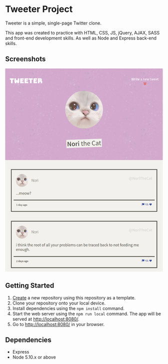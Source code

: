 # Tweeter Project

Tweeter is a simple, single-page Twitter clone.

This app was created to practice with HTML, CSS, JS, jQuery, AJAX, SASS and front-end development skills. As well as Node and Express back-end skills.

## Screenshots

!["mobile tweeter page view"](https://github.com/arismink/tweeter/blob/master/docs/tablet-tweet-page.png?raw=true)

## Getting Started

1. [Create](https://docs.github.com/en/repositories/creating-and-managing-repositories/creating-a-repository-from-a-template) a new repository using this repository as a template.
2. Clone your repository onto your local device.
3. Install dependencies using the `npm install` command.
3. Start the web server using the `npm run local` command. The app will be served at <http://localhost:8080/>.
4. Go to <http://localhost:8080/> in your browser.

## Dependencies

- Express
- Node 5.10.x or above
